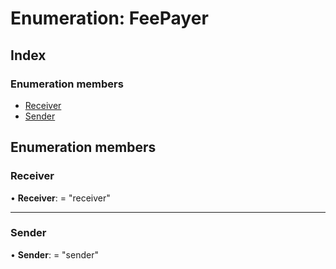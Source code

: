 # Enumeration: FeePayer

## Index

### Enumeration members

- [Receiver](_typings_.feepayer.md#receiver)
- [Sender](_typings_.feepayer.md#sender)

## Enumeration members

### Receiver

• **Receiver**: = "receiver"

---

### Sender

• **Sender**: = "sender"
